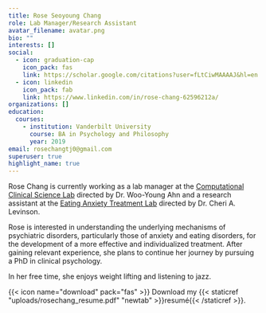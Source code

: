 ```yaml
---
title: Rose Seoyoung Chang
role: Lab Manager/Research Assistant
avatar_filename: avatar.png
bio: ""
interests: []
social:
  - icon: graduation-cap
    icon_pack: fas
    link: https://scholar.google.com/citations?user=fLtCiwMAAAAJ&hl=en
  - icon: linkedin
    icon_pack: fab
    link: https://www.linkedin.com/in/rose-chang-62596212a/
organizations: []
education:
  courses:
    - institution: Vanderbilt University
      course: BA in Psychology and Philosophy
      year: 2019
email: rosechangtj0@gmail.com
superuser: true
highlight_name: true
---
```

Rose Chang is currently working as a lab manager at the [Computational Clinical Science Lab](https://ccs-lab.github.io/) directed by Dr. Woo-Young Ahn and a research assistant at the [Eating Anxiety Treatment Lab](http://www.louisvilleeatlab.com/) directed by Dr. Cheri A. Levinson.

Rose is interested in understanding the underlying mechanisms of psychiatric disorders, particularly those of anxiety and eating disorders, for the development of a more effective and individualized treatment. After gaining relevant experience, she plans to continue her journey by pursuing a PhD in clinical psychology.

In her free time, she enjoys weight lifting and listening to jazz.

{{< icon name="download" pack="fas" >}} Download my {{< staticref "uploads/rosechang_resume.pdf" "newtab" >}}resumé{{< /staticref >}}.